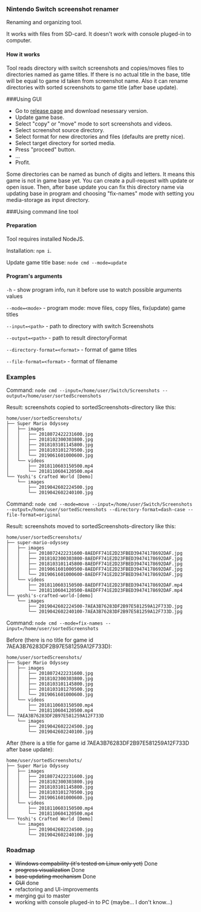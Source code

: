 ### Nintendo Switch screenshot renamer
Renaming and organizing tool.

It works with files from SD-card. It doesn't work with console pluged-in to computer.

#### How it works
Tool reads directory with switch screenshots and copies/moves files to directories named as game titles. If there is no actual title in the base, title will be equal to game id taken from screenshot name.
Also it can rename directories with sorted screenshots to game title (after base update).

###Using GUI

- Go to [release page]() and download nesessary version.
- Update game base.
- Select "copy" or "move" mode to sort screenshots and videos.
- Select screenshot source directory.
- Select format for new directories and files (defaults are pretty nice).
- Select target directory for sorted media.
- Press "proceed" button.
- ...
- Profit.

Some directories can be named as bunch of digits and letters. It means this game is not in game base yet. You can create a pull-request with update or open issue.
Then, after base update you can fix this directory name via updating base in program and choosing "fix-names" mode with setting you media-storage as input directory.

###Using command line tool

#### Preparation
Tool requires installed NodeJS.

Installation: ```npm i```.

Update game title base: ```node cmd --mode=update```

#### Program's arguments
```-h``` - show program info, run it before use to watch possible arguments values

```--mode=<mode>``` - рrogram mode: move files, copy files, fix(update) game titles

```--input=<path>``` - path to directory with switch Screenshots

```--output=<path>``` - path to result directoryFormat

```--directory-format=<format>``` - format of game titles

```--file-format=<format>``` - format of filename

### Examples
Command: ```node cmd --input=/home/user/Switch/Screenshots --output=/home/user/sortedScreenshots```

Result: screenshots copied to sortedScreenshots-directory like this:
```
home/user/sortedScreenshots/
├── Super Mario Odyssey
│   ├── images
│   │   ├── 2018072422231600.jpg
│   │   ├── 2018102300303800.jpg
│   │   ├── 2018103101145800.jpg
│   │   ├── 2018103101270500.jpg
│   │   └── 2019061601000600.jpg
│   └── videos
│       ├── 2018110603150500.mp4
│       └── 2018110604120500.mp4
└── Yoshi's Crafted World [Demo]
    └── images
        ├── 2019042602224500.jpg
        └── 2019042602240100.jpg
```

Command: ```node cmd --mode=move --input=/home/user/Switch/Screenshots --output=/home/user/sortedScreenshots --directory-format=dash-case --file-format=original```

Result: screenshots moved to sortedScreenshots-directory like this:
```
home/user/sortedScreenshots/
├── super-mario-odyssey
│   ├── images
│   │   ├── 2018072422231600-8AEDFF741E2D23FBED39474178692DAF.jpg
│   │   ├── 2018102300303800-8AEDFF741E2D23FBED39474178692DAF.jpg
│   │   ├── 2018103101145800-8AEDFF741E2D23FBED39474178692DAF.jpg
│   │   ├── 2019061601000500-8AEDFF741E2D23FBED39474178692DAF.jpg
│   │   └── 2019061601000600-8AEDFF741E2D23FBED39474178692DAF.jpg
│   └── videos
│       ├── 2018110603150500-8AEDFF741E2D23FBED39474178692DAF.mp4
│       └── 2018110604120500-8AEDFF741E2D23FBED39474178692DAF.mp4
└── yoshi's-crafted-world-[demo]
    └── images
        ├── 2019042602224500-7AEA3B76283DF2B97E581259A12F733D.jpg
        └── 2019042602240100-7AEA3B76283DF2B97E581259A12F733D.jpg
```

Command: ```node cmd --mode=fix-names --input=/home/user/sortedScreenshots```

Before (there is no title for game id 7AEA3B76283DF2B97E581259A12F733D):
```
home/user/sortedScreenshots/
├── Super Mario Odyssey
│   ├── images
│   │   ├── 2018072422231600.jpg
│   │   ├── 2018102300303800.jpg
│   │   ├── 2018103101145800.jpg
│   │   ├── 2018103101270500.jpg
│   │   └── 2019061601000600.jpg
│   └── videos
│       ├── 2018110603150500.mp4
│       └── 2018110604120500.mp4
└── 7AEA3B76283DF2B97E581259A12F733D
    └── images
        ├── 2019042602224500.jpg
        └── 2019042602240100.jpg
```
After (there is a title for game id 7AEA3B76283DF2B97E581259A12F733D after base update):
```
home/user/sortedScreenshots/
├── Super Mario Odyssey
│   ├── images
│   │   ├── 2018072422231600.jpg
│   │   ├── 2018102300303800.jpg
│   │   ├── 2018103101145800.jpg
│   │   ├── 2018103101270500.jpg
│   │   └── 2019061601000600.jpg
│   └── videos
│       ├── 2018110603150500.mp4
│       └── 2018110604120500.mp4
└── Yoshi's Crafted World [Demo]
    └── images
        ├── 2019042602224500.jpg
        └── 2019042602240100.jpg
```

### Roadmap
- ~~Windows compability (it's tested on Linux only yet)~~ Done
- ~~progress visualization~~ Done
- ~~base updating mechanism~~ Done
- ~~GUI~~ done
- refactoring and UI-improvements
- merging gui to master
- working with console pluged-in to PC (maybe... I don't know...)
